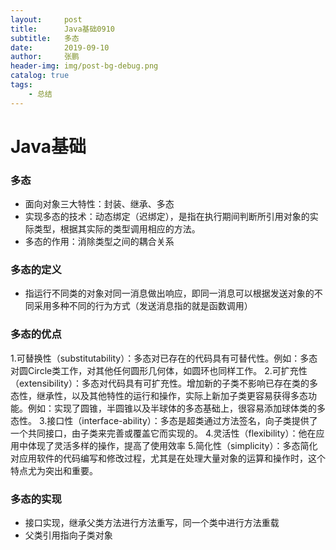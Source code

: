 ```yaml
---
layout:     post 
title:      Java基础0910
subtitle:   多态
date:       2019-09-10
author:     张鹏
header-img: img/post-bg-debug.png
catalog: true   
tags:                         
    - 总结
---
```


# Java基础

### 多态

- 面向对象三大特性：封装、继承、多态
- 实现多态的技术：动态绑定（迟绑定），是指在执行期间判断所引用对象的实际类型，根据其实际的类型调用相应的方法。
- 多态的作用：消除类型之间的耦合关系

### 多态的定义

- 指运行不同类的对象对同一消息做出响应，即同一消息可以根据发送对象的不同采用多种不同的行为方式（发送消息指的就是函数调用）

### 多态的优点

1.可替换性（substitutability）：多态对已存在的代码具有可替代性。例如：多态对圆Circle类工作，对其他任何圆形几何体，如圆环也同样工作。
2.可扩充性（extensibility）：多态对代码具有可扩充性。增加新的子类不影响已存在类的多态性，继承性，以及其他特性的运行和操作，实际上新加子类更容易获得多态功能。例如：实现了圆锥，半圆锥以及半球体的多态基础上，很容易添加球体类的多态性。
3.接口性（interface-ability）：多态是超类通过方法签名，向子类提供了一个共同接口，由子类来完善或覆盖它而实现的。
4.灵活性（flexibility）：他在应用中体现了灵活多样的操作，提高了使用效率
5.简化性（simplicity）：多态简化对应用软件的代码编写和修改过程，尤其是在处理大量对象的运算和操作时，这个特点尤为突出和重要。

### 多态的实现

- 接口实现，继承父类方法进行方法重写，同一个类中进行方法重载
- 父类引用指向子类对象
